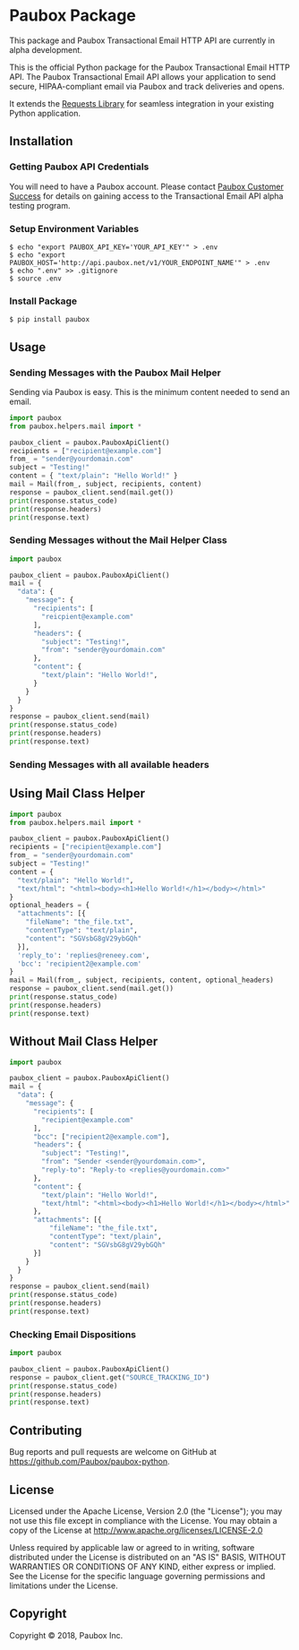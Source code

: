 # Paubox Package
This package and Paubox Transactional Email HTTP API are currently in alpha development.

This is the official Python package for the Paubox Transactional Email HTTP API. The Paubox Transactional Email API allows your application to send secure, HIPAA-compliant email via Paubox and track deliveries and opens.

It extends the [Requests Library](https://github.com/requests/requests) for seamless integration in your existing Python application.

## Installation

### Getting Paubox API Credentials
You will need to have a Paubox account. Please contact [Paubox Customer Success](https://paubox.zendesk.com/hc/en-us) for details on gaining access to the Transactional Email API alpha testing program.

### Setup Environment Variables

```
$ echo "export PAUBOX_API_KEY='YOUR_API_KEY'" > .env
$ echo "export PAUBOX_HOST='http://api.paubox.net/v1/YOUR_ENDPOINT_NAME'" > .env
$ echo ".env" >> .gitignore
$ source .env
```

### Install Package

```
$ pip install paubox
```

## Usage

### Sending Messages with the Paubox Mail Helper

Sending via Paubox is easy. This is the minimum content needed to send an email.
```python
import paubox
from paubox.helpers.mail import *

paubox_client = paubox.PauboxApiClient()
recipients = ["recipient@example.com"]
from_ = "sender@yourdomain.com"
subject = "Testing!"
content = { "text/plain": "Hello World!" }
mail = Mail(from_, subject, recipients, content)
response = paubox_client.send(mail.get())
print(response.status_code)
print(response.headers)
print(response.text)
```

### Sending Messages without the Mail Helper Class
```python
import paubox

paubox_client = paubox.PauboxApiClient()
mail = {
  "data": {
    "message": {
      "recipients": [
        "reicpient@example.com"
      ],
      "headers": {
        "subject": "Testing!",
        "from": "sender@yourdomain.com"
      },
      "content": {
        "text/plain": "Hello World!",
      }
    }
  }
}
response = paubox_client.send(mail)
print(response.status_code)
print(response.headers)
print(response.text)
```

### Sending Messages with all available headers

## Using Mail Class Helper
```python
import paubox
from paubox.helpers.mail import *

paubox_client = paubox.PauboxApiClient()
recipients = ["recipient@example.com"]
from_ = "sender@yourdomain.com"
subject = "Testing!"
content = {
  "text/plain": "Hello World!",
  "text/html": "<html><body><h1>Hello World!</h1></body></html>"
}
optional_headers = {
  "attachments": [{
    "fileName": "the_file.txt",
    "contentType": "text/plain",
    "content": "SGVsbG8gV29ybGQh"
  }],
  'reply_to': 'replies@reneey.com',
  'bcc': 'recipient2@example.com'
}
mail = Mail(from_, subject, recipients, content, optional_headers)
response = paubox_client.send(mail.get())
print(response.status_code)
print(response.headers)
print(response.text)
```

## Without Mail Class Helper
```python
import paubox

paubox_client = paubox.PauboxApiClient()
mail = {
  "data": {
    "message": {
      "recipients": [
        "recipient@example.com"
      ],
      "bcc": ["recipient2@example.com"],
      "headers": {
        "subject": "Testing!",
        "from": "Sender <sender@yourdomain.com>",
        "reply-to": "Reply-to <replies@yourdomain.com>"
      },
      "content": {
        "text/plain": "Hello World!",
        "text/html": "<html><body><h1>Hello World!</h1></body></html>"
      },
      "attachments": [{
          "fileName": "the_file.txt",
          "contentType": "text/plain",
          "content": "SGVsbG8gV29ybGQh"
      }]
    }
  }
}
response = paubox_client.send(mail)
print(response.status_code)
print(response.headers)
print(response.text)
```


### Checking Email Dispositions
```python
import paubox

paubox_client = paubox.PauboxApiClient()
response = paubox_client.get("SOURCE_TRACKING_ID")
print(response.status_code)
print(response.headers)
print(response.text)
```


## Contributing

Bug reports and pull requests are welcome on GitHub at https://github.com/Paubox/paubox-python.


## License

Licensed under the Apache License, Version 2.0 (the "License");
you may not use this file except in compliance with the License.
You may obtain a copy of the License at http://www.apache.org/licenses/LICENSE-2.0

Unless required by applicable law or agreed to in writing, software
distributed under the License is distributed on an "AS IS" BASIS,
WITHOUT WARRANTIES OR CONDITIONS OF ANY KIND, either express or implied.
See the License for the specific language governing permissions and
limitations under the License.

## Copyright
Copyright &copy; 2018, Paubox Inc.

